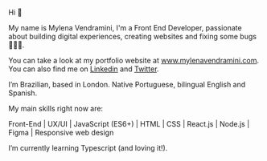 Hi 👋 

My name is Mylena Vendramini, I'm a Front End Developer, passionate about building digital experiences, creating websites and fixing some bugs 👩🏻‍💻. 

You can take a look at my portfolio website at www.mylenavendramini.com. You can also find me on [Linkedin](https://www.linkedin.com/in/mylena-vendramini-frontenddeveloper/) and [Twitter](https://twitter.com/mmvendramini). 

I’m Brazilian, based in London. Native Portuguese, bilingual English and Spanish.

My main skills right now are:

Front-End | UX/UI | JavaScript (ES6+) | HTML | CSS | React.js | Node.js | Figma | Responsive web design

I’m currently learning Typescript (and loving it!). 

<!---
mylenavendramini/mylenavendramini is a ✨ special ✨ repository because its `README.md` (this file) appears on your GitHub profile.
You can click the Preview link to take a look at your changes.
--->
